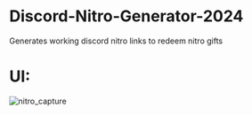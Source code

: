 # Discord-Nitro-Generator-2024
Generates working discord nitro links to redeem nitro gifts


# UI:
![nitro_capture](https://github.com/user-attachments/assets/5c812b4f-bdd7-4de0-b550-23ce05040701)

